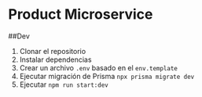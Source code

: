 # Product Microservice

##Dev

1. Clonar el repositorio
2. Instalar dependencias
3. Crear un archivo `.env` basado en el `env.template`
4. Ejecutar migración de Prisma `npx prisma migrate dev`
5. Ejecutar `npm run start:dev`
